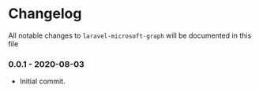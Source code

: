# Changelog
All notable changes to `laravel-microsoft-graph` will be documented in this file

### 0.0.1 - 2020-08-03
- Initial commit.
